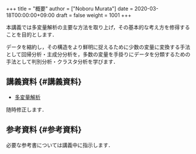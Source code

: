 +++
title = "概要"
author = ["Noboru Murata"]
date = 2020-03-18T00:00:00+09:00
draft = false
weight = 1001
+++

本講義では多変量解析の主要な方法を取り上げ，その基本的な考え方を修得することを目的とします．

データを縮約し，その構造をより鮮明に捉えるために少数の変量に変換する手法として回帰分析・主成分分析を，多数の変量を手掛りにデータを分類するための手法として判別分析・クラスタ分析を学びます．


## 講義資料 {#講義資料}

-   [多変量解析](https://noboru-murata.github.io/multivariate-analysis/pdfs/multivariate-analysis.pdf)

随時修正します．


## 参考資料 {#参考資料}

必要な参考書については講義中に指示します．